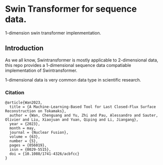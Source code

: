 # Swin Transformer for sequence data.

1-dimension swin transformer implenmentation.

## Introduction
As we all know, Swintransformer is mostly applicable to 2-dimensional data, this repo provides a 1-dimensional sequence data compatiable implementation of Swintransformer.

1-dimensional data is very common data type in scientific research.

### Citation
```
@article{Wan2023,
  title = {A Machine-Learning-Based Tool for Last Closed-Flux Surface Reconstruction on Tokamaks},
  author = {Wan, Chenguang and Yu, Zhi and Pau, Alessandro and Sauter, Olivier and Liu, Xiaojuan and Yuan, Qiping and Li, Jiangang},
  year = {2023},
  month = may,
  journal = {Nuclear Fusion},
  volume = {63},
  number = {5},
  pages = {056019},
  issn = {0029-5515},
  doi = {10.1088/1741-4326/acbfcc}
}
```
